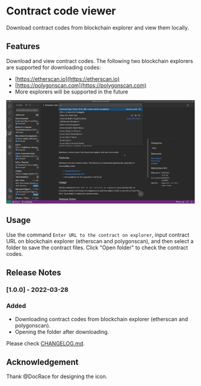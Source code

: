# Contract code viewer 

Download contract codes from blockchain explorer and view them locally.

## Features

Download and view contract codes. The following two blockchain explorers are supported for downloading codes:
- [https://etherscan.io](https://etherscan.io)
- [https://polygonscan.com](https://polygonscan.com)
- More explorers will be supported in the future

![Feature](images/feature1.gif)

## Usage

Use the command `Enter URL to the contract on explorer`, input contract URL on blockchain explorer (etherscan and polygonscan), and then select a folder to save the contract files. Click "Open folder" to check the contract codes.

## Release Notes

### [1.0.0] - 2022-03-28

### Added
- Downloading contract codes from blockchain explorer (etherscan and polygonscan).
- Opening the folder after downloading.

Please check [CHANGELOG.md](./CHANGELOG.md).

## Acknowledgement

Thank @DocRace for designing the icon.